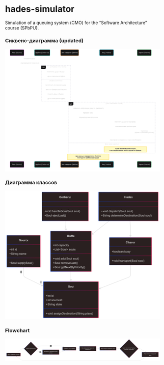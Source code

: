 # hades-simulator
Simulation of a queuing system (СМО) for the “Software Architecture” course (SPbPU).

### Сиквенс-диаграмма (updated)
![sequenceDiagram](docs/sequenceDiagram.png)

### Диаграмма классов
![classDiagram](docs/classDiagram.png)

### Flowchart
![flowchart](docs/flowchart.png)